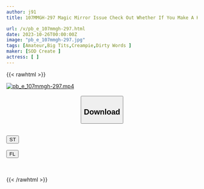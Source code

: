 ```yaml
---
author: j91
title: 107MMGH-297 Magic Mirror Issue Check Out Whether If You Make A Highly Educated Female College Student Who Attends One Of Tokyo’s Leading Ladies’ Universities Say 100 Dirty Words, She Will Stain Her Pure White Pants! ! …As A Result, She Gets So Horny That She Starts Asking For Dick Herself, And Inserts It Raw Into Her Wet Pussy, Which Requires No Foreplay! ? [Marin Edition]

url: /v/pb_e_107mmgh-297.html
date: 2023-10-26T00:00:00Z
image: "pb_e_107mmgh-297.jpg"
tags: [Amateur,Big Tits,Creampie,Dirty Words ]
maker: [SOD Create ]
actress: [ ]
---
```



{{< rawhtml >}}

<div class="video" data-videoid="vDAg6Ra91vU46A1">
    <a href="javascript:;">
        <img src="https://my.j91.asia/v/pb_e_107mmgh-297.jpg" width="WIDTH" height="HEIGHT" alt="pb_e_107mmgh-297.mp4" loading="lazy">
    </a>
</div>

<script type="text/javascript" src="https://j91.asia/asset/on-demand-st.js"></script>

<br>
  <link rel="stylesheet" href="https://j91.asia/asset/bs5.css">
  
  <center>
  <button class="btn btn-primary" type="button" data-bs-toggle="collapse" data-bs-target=".multi-collapse" aria-expanded="false" aria-controls="multiCollapseExample1 multiCollapseExample2"><h2>Download</h2></button></center>
</p>
<div class="row">
  <div class="col">
    <div class="collapse multi-collapse" id="multiCollapseExample1">
      <div class="card card-body">
	      	      <br>
<div class="buttons">  
<a href="https://streamtape.to/v/vDAg6Ra91vU46A1"><button class="btn-hover color-3"><i class="fa fa-download"></i> ST</button></a></div>
    </div>
  </div>
</div>
  <div class="col">
    <div class="collapse multi-collapse" id="multiCollapseExample2">
      <div class="card card-body">
	      <br>
<div class="buttons">
    <a href="https://filelions.online/f/5zi7el3sjqhu"><button class="btn-hover color-9"><i class="fa fa-download"></i> FL</button></a></div>
<br><br>
      </div>
    </div>
  </div>
</div>

{{< /rawhtml >}}
